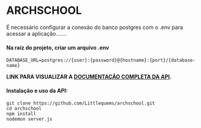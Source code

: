 # ARCHSCHOOL
É necessário configurar a conexão do banco postgres com o .env para acessar a aplicação.......

#### Na raíz do projeto, criar um arquivo .env
```
DATABASE_URL=postgres://{user}:{password}@{hostname}:{port}/{database-name}

```

**LINK PARA VISUALIZAR A 
[DOCUMENTAÇÃO COMPLETA DA API](https://garrulous-cadmium-957.notion.site/Arch-School-API-efc588d529b1470b9fa213c254d535f1).**

#### Instalação e uso da API: 
```
git clone https://github.com/Littlequems/archschool.git
cd archschool 
npm install
nodemon server.js
```
